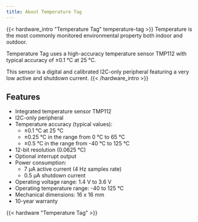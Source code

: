 ```yaml
---
title: About Temperature Tag
---
```


{{< hardware_intro "Temperature Tag" temperature-tag >}}
Temperature is the most commonly monitored environmental property both indoor and outdoor.

Temperature Tag uses a high-accuracy temperature sensor TMP112 with typical accuracy of ±0.1 °C at 25 °C.

This sensor is a digital and calibrated I2C-only peripheral featuring a very low active and shutdown current.
{{< /hardware_intro >}}

## Features

  * Integrated temperature sensor TMP112
  * I2C-only peripheral
  * Temperature accuracy (typical values):
    * ±0.1 °C at 25 °C
    * ±0.25 °C in the range from 0 °C to 65 °C
    * ±0.5 °C in the range from -40 °C to 125 °C
  * 12-bit resolution (0.0625 °C)
  * Optional interrupt output
  * Power consumption:
    * 7 µA active current (4 Hz samples rate)
    * 0.5 µA shutdown current
  * Operating voltage range: 1.4 V to 3.6 V
  * Operating temperature range: -40 to 125 °C
  * Mechanical dimensions: 16 x 16 mm
  * 10-year warranty

{{< hardware "Temperature Tag" >}}
